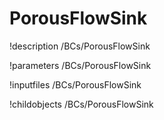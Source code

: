 <!-- MOOSE Documentation Stub: Remove this when content is added. -->

# PorousFlowSink
!description /BCs/PorousFlowSink

!parameters /BCs/PorousFlowSink

!inputfiles /BCs/PorousFlowSink

!childobjects /BCs/PorousFlowSink
